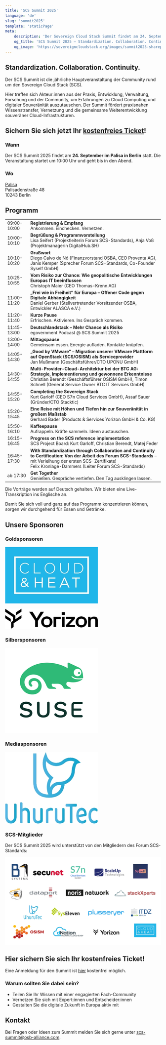 ```yaml
---
title: 'SCS Summit 2025'
language: 'de'
slug: 'summit2025'
template: 'staticPage'
meta:
    description: 'Der Sovereign Cloud Stack Summit findet am 24. September 2025 statt.'
    og_title: 'SCS Summit 2025 – Standardization. Collaboration. Continuity.'
    og_image: 'https://sovereigncloudstack.org/images/summit2025-sharepic.jpg'
---
```


## Standardization. Collaboration. Continuity.

Der SCS Summit ist die jährliche Hauptveranstaltung der Community rund um den Sovereign Cloud Stack (SCS).

Hier treffen sich Akteur:innen aus der Praxis, Entwicklung, Verwaltung, Forschung und der Community, um Erfahrungen zu Cloud Computing und digitaler Souveränität auszutauschen. Der Summit fördert praxisnahen Wissenstransfer, Vernetzung und die gemeinsame Weiterentwicklung souveräner Cloud-Infrastrukturen.

## Sichern Sie sich jetzt Ihr [kostenfreies Ticket](https://events.sovereigncloudstack.org/scs-summit-2025/)!

### Wann

Der SCS Summit 2025 findet am **24. September im Palisa in Berlin** statt.
Die Veranstaltung startet um 10:00 Uhr und geht bis in den Abend.

### Wo

[Palisa](https://www.palisa.de)  
Palisadenstraße 48  
10243 Berlin  

## Programm

|   |   |
|---|---|
| 09:00-10:00 | **Registrierung & Empfang** <br/> Ankommen. Einchecken. Vernetzen. |
| 10:00-10:10 | **Begrüßung & Programmvorstellung** <br/> Lisa Seifert (Projektleiterin Forum SCS-Standards), Anja Voß (Projektmanagerin DigitalHub.SH) |
| 10:10-10:20 | **Grußwort** <br/> Diego Calvo de Nó (Finanzvorstand OSBA, CEO Proventa AG), Janis Kemper (Sprecher Forum SCS-Standards, Co-Founder Syself GmbH) |
| 10:25-10:55 | **Vom Risiko zur Chance: Wie geopolitische Entwicklungen Europas IT beeinflussen** <br/> Christoph Maier (CEO Thomas-Krenn.AG) |
| 11:00-11:20 | **„Frei wie in Freiheit“ für Europa – Offener Code gegen Digitale Abhängigkeit** <br/> Daniel Gerber (Stellvertretender Vorsitzender OSBA, Entwickler ALASCA e.V.) |
| 11:20-11:40 | **Kurze Pause** <br/> Erfrischen. Aktivieren. Ins Gespräch kommen. |
| 11:45-13:00 | **Deutschlandstack – Mehr Chance als Risiko** <br/> egovernment Podcast @ SCS Summit 2025 |
| 13:00-14:00 | **Mittagspause** <br/> Gemeinsam essen. Energie aufladen. Kontakte knüpfen. |
| 14:05-14:30 | **„Good by VMware“ – Migration unserer VMware Plattform auf OpenStack (SCS/OSISM) als Serviceprovider** <br/> Jan Mußmann (Geschäftsführer/CTO UPONU GmbH) |
| 14:30-14:55 | **Multi-Provider-Cloud-Architektur bei der BTC AG: Strategie, Implementierung und gewonnene Erkenntnisse** <br/> Christian Berendt (Geschäftsführer OSISM GmbH), Timon Schnell (General Service Owner BTC IT Services GmbH) |
| 14:55-15:20 | **Completing the Sovereign Stack** <br/> Kurt Garloff (CEO S7n Cloud Services GmbH), Assaf Sauer (Gründer/CTO Stacktic) |
| 15:20-15:45 | **Eine Reise mit Höhen und Tiefen hin zur Souveränität in großem Maßstab** <br/> Gerhard Bader (Products & Services Yorizon GmbH & Co. KG) |
| 15:50-16:10 | **Kaffeepause** <br/> Aufrappeln. Kräfte sammeln. Ideen austauschen. |
| 16:15-16:45 | **Progress on the SCS reference implementation** <br/> SCS Project Board: Kurt Garloff, Christian Berendt, Matej Feder |
| 16:45-17:30 | **With Standardization through Collaboration and Continuity to Certification: Von der Arbeit des Forum SCS-Standards** – mit Verleihung der ersten SCS-Zertifikate! <br/> Felix Kronlage-Dammers (Leiter Forum SCS-Standards) |
| ab 17:30 | **Get Together** <br/> Genießen. Gespräche vertiefen. Den Tag ausklingen lassen. |

Die Vorträge werden auf Deutsch gehalten. Wir bieten eine Live-Transkription ins Englische an.

Damit Sie sich voll und ganz auf das Programm konzentrieren können, sorgen wir durchgehend für Essen und Getränke.

## Unsere Sponsoren

### Goldsponsoren

[![Cloud&Heat](../../../images/logos/Logo_CloudAndHeat_300px.jpg)](https://www.cloudandheat.com/)

[![Yorizon](../../../images/logos/Logo_Yorizon_300px.jpg)](https://yorizon.com/)

### Silbersponsoren

[![SUSE](../../../images/logos/Logo_SUSE_300px.jpg)](https://www.suse.com/de-de/)

### Mediasponsoren

[![UhuruTec](../../../images/logos/Logo_UhuruTec_300px.jpg)](https://www.uhurutec.com/)

### SCS-Mitglieder

Der SCS Summit 2025 wird unterstützt von den Mitgliedern des Forum SCS-Standards:

[![Mitglieder Forum SCS-Standards](../../../images/logos/Logos_Members_SCS.jpg)](https://osb-alliance.de/forum-scs-standards)

## Hier sichern Sie sich Ihr kostenfreies Ticket!

Eine Anmeldung für den Summit ist [hier](https://events.sovereigncloudstack.org/scs-summit-2025/) kostenfrei möglich.

### Warum sollten Sie dabei sein?

- Teilen Sie Ihr Wissen mit einer engagierten Fach-Community
- Vernetzen Sie sich mit Expert:innen und Entscheider:innen
- Gestalten Sie die digitale Zukunft in Europa aktiv mit

## Kontakt

Bei Fragen oder Ideen zum Summit melden Sie sich gerne unter scs-summit@osb-alliance.com.
